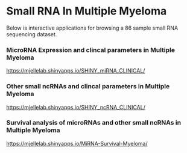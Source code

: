 # Small RNA In Multiple Myeloma

Below is interactive applications for browsing a 86 sample small RNA sequencing dataset. 


### MicroRNA Expression and clincal parameters in Multiple Myeloma
https://mjellelab.shinyapps.io/SHINY_miRNA_CLINICAL/

### Other small ncRNAs and clincal parameters in Multiple Myeloma
https://mjellelab.shinyapps.io/SHINY_ncRNA_CLINICAL/

### Survival analysis of microRNAs and other small ncRNAs  in Multiple Myeloma
https://mjellelab.shinyapps.io/MiRNA-Survival-Myeloma/


